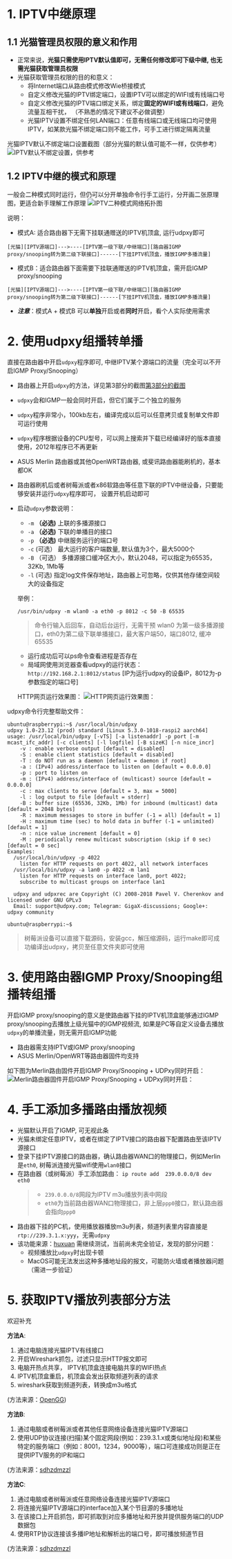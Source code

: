 # 1. IPTV中继原理

## 1.1 光猫管理员权限的意义和作用

- 正常来说，**光猫只需使用IPTV默认值即可，无需任何修改即可下级中继, 也无需光猫获取管理员权限**
- 光猫获取管理员权限的目的和意义：
    - 将Internet端口从路由模式修改Wie桥接模式
    - 自定义修改光猫的IPTV绑定端口，设置IPTV可以绑定的WIFI或有线端口号
    - 自定义修改光猫的IPTV端口绑定关系，绑定**固定的WIFI或有线端口**，避免流量互相干扰， （不熟悉的情况下建议不必做调整）
    - 光猫IPTV设置不绑定任何LAN端口：任意有线端口或无线端口均可使用IPTV，如某款光猫不绑定端口则不能工作，可手工进行绑定隔离流量

光猫IPTV默认不绑定端口设置截图（部分光猫的默认值可能不一样，仅供参考）
![IPTV默认不绑定设置，供参考](resource/modem.jpg)

## 1.2 IPTV中继的模式和原理

一般会二种模式同时运行，但仍可以分开单独命令行手工运行，分开画二张原理图，更适合新手理解工作原理
![IPTV二种模式网络拓扑图](resource/iptv.png)

说明：
- 模式A: 适合路由器下无需下挂联通赠送的IPTV机顶盒, 运行udpxy即可

`
[光猫][IPTV源端口]--->----[IPTV第一级下联/中继端口][路由器IGMP proxy/snooping转为第二级下联接口]------[下挂IPTV机顶盒，播放IGMP多播流量]
`
- 模式B：适合路由器下面需要下挂联通赠送的IPTV机顶盒，需开启IGMP proxy/snooping

`
[光猫][IPTV源端口]--->----[IPTV第一级下联/中继端口][路由器IGMP proxy/snooping转为第二级下联接口]------[下挂IPTV机顶盒，播放IGMP多播流量]
`

- ***注意***：模式A + 模式B 可以**单独**开启或者**同时**开启，看个人实际使用需求

# 2. 使用udpxy组播转单播

直接在路由器中开启`udpxy`程序即可, 中继IPTV某个源端口的流量（完全可以不开启IGMP Proxy/Snooping）

-  路由器上开启`udpxy`的方法，详见第3部分的截图[第3部分的截图](#3-使用路由器igmp-proxysnooping组播转组播)
-  `udpxy`会和IGMP一般会同时开启，但它们属于二个独立的服务
- `udpxy`程序非常小，100kb左右，编译完成以后可以任意拷贝或复制单文件即可运行使用
- `udpxy`程序根据设备的CPU型号，可以网上搜索并下载已经编译好的版本直接使用，2012年程序已不再更新
- ASUS Merlin 路由器或其他OpenWRT路由器, 或斐讯路由器能刷机的，基本都OK
- 路由器刷机后或者树莓派或者x86软路由等任意下联的IPTV中继设备，只要能够安装并运行`udpxy`程序即可， 设置开机启动即可


- 启动`udpxy`参数说明：
   * `-m` **（必选)** 上联的多播源接口
   * `-a` **（必选)** 下联的单播目的接口
   * `-p` **（必选)** 中继服务运行的端口号
   * `-c`  (可选） 最大运行的客户端数量, 默认值为3个，最大5000个
   * `-B` （可选） 多播源接口缓冲区大小，默认2048，可以指定为65535，32Kb, 1Mb等
   * `-l`  (可选)  指定log文件保存地址，路由器上可忽略，仅供其他存储空间较大的设备指定
   
   举例：
   
   `/usr/bin/udpxy -m wlan0 -a eth0 -p 8012 -c 50 -B 65535`
   > 命令行输入后回车，自动后台运行，无需干预
     >  wlan0 为第一级多播源接口，eth0为第二级下联单播接口，最大客户端50，端口8012, 缓冲65535
   
   - 运行成功后可以ps命令查看进程是否存在
   - 局域网使用浏览器查看udpxy的运行状态： `http://192.168.2.1:8012/status`    [IP为运行udpxy的设备IP，8012为-p参数指定的端口号]
   
   HTTP网页运行效果图：
   ![HTTP网页运行效果图：](resource/udpxy.png)

udpxy命令行完整帮助文件：

```
ubuntu@raspberrypi:~$ /usr/local/bin/udpxy
udpxy 1.0-23.12 (prod) standard [Linux 5.3.0-1018-raspi2 aarch64]
usage: /usr/local/bin/udpxy [-vTS] [-a listenaddr] -p port [-m mcast_ifc_addr] [-c clients] [-l logfile] [-B sizeK] [-n nice_incr]
	-v : enable verbose output [default = disabled]
	-S : enable client statistics [default = disabled]
	-T : do NOT run as a daemon [default = daemon if root]
	-a : (IPv4) address/interface to listen on [default = 0.0.0.0]
	-p : port to listen on
	-m : (IPv4) address/interface of (multicast) source [default = 0.0.0.0]
	-c : max clients to serve [default = 3, max = 5000]
	-l : log output to file [default = stderr]
	-B : buffer size (65536, 32Kb, 1Mb) for inbound (multicast) data [default = 2048 bytes]
	-R : maximum messages to store in buffer (-1 = all) [default = 1]
	-H : maximum time (sec) to hold data in buffer (-1 = unlimited) [default = 1]
	-n : nice value increment [default = 0]
	-M : periodically renew multicast subscription (skip if 0 sec) [default = 0 sec]
Examples:
  /usr/local/bin/udpxy -p 4022
	listen for HTTP requests on port 4022, all network interfaces
  /usr/local/bin/udpxy -a lan0 -p 4022 -m lan1
	listen for HTTP requests on interface lan0, port 4022;
	subscribe to multicast groups on interface lan1

  udpxy and udpxrec are Copyright (C) 2008-2018 Pavel V. Cherenkov and licensed under GNU GPLv3
  Email: support@udpxy.com; Telegram: GigaX-discussions; Google+: udpxy community

ubuntu@raspberrypi:~$
```

> 树莓派设备可以直接下载源码，安装gcc，解压缩源码，运行make即可成功编译出udpxy，拷贝至任意文件夹即可使用


# 3. 使用路由器IGMP Proxy/Snooping组播转组播

开启IGMP proxy/snooping的意义是使路由器下挂的IPTV机顶盒能够通过IGMP proxy/snooping去播放上级光猫中的IGMP视频流, 如果是PC等自定义设备去播放`udpxy`的单播流量，则无需开启IGMP功能
- 路由器需支持IPTV或IGMP proxy/snooping
- ASUS Merlin/OpenWRT等路由器固件均支持

如下图为Merlin路由固件开启IGMP Proxy/Snooping + UDPxy同时开启：
   ![Merlin路由器固件开启IGMP Proxy/Snooping + UDPxy同时开启：](resource/merlin.jpg)


# 4. 手工添加多播路由播放视频

- 光猫默认开启了IGMP, 可无视此条
- 光猫未绑定任意IPTV，或者在绑定了IPTV接口的路由器下配置路由至该IPTV源接口
- 登录下挂IPTV源接口的路由器，确认路由器WAN口的物理接口，例如Merlin是`eth0`, 树莓派连接光猫wifi使用`wlan0`接口
- 在路由器（或树莓派）手工添加路由： `ip route add  239.0.0.0/8 dev eth0`
    > - `239.0.0.0/8`网段为IPTV m3u播放列表中网段
    > - `eth0`为当前路由器WAN口物理接口，非上层`ppp0`接口，默认路由器会指向`ppp0`
- 路由器下挂的PC机，使用播放器播放m3u列表，频道列表里内容直接是`rtp://239.3.1.x:yyy`，无需`udpxy`
- 该功能来源：[huxuan](https://github.com/wuwentao/bj-unicom-iptv/issues/1)
    需继续测试，当前尚未完全验证，发现的部分问题：
    - 视频播放比`udpxy`时出现卡顿
    - MacOS可能无法发出这种多播地址段的报文，可能防火墙或者播放器问题（需进一步验证）

# 5. 获取IPTV播放列表部分方法

欢迎补充

**方法A**:
1. 通过电脑连接光猫IPTV有线接口
2. 开启Wireshark抓包，过滤只显示HTTP报文即可
3. 电脑开热点共享， IPTV机顶盒连接电脑共享的WIFI热点
4. IPTV机顶盒重启，机顶盒会发出获取频道列表的请求
5. wireshark获取到频道列表，转换成m3u格式

(方法来源：[OpenGG](https://exp.newsmth.net/topic/357dabb5a4dc6d5c4c75f96a30209cd9/1))

**方法B**:
1. 通过电脑或者树莓派或者其他任意网络设备连接光猫IPTV源端口
2. 使用UDP协议连接(扫描)某个固定网段(例如：239.3.1.x或类似地址段)和某些特定的服务端口（例如：8001，1234，9000等），端口可连接成功则是正在提供IPTV服务的IP和端口

(方法来源：[sdhzdmzzl](https://github.com/sdhzdmzzl/bj-unicom-iptv-scanner)

**方法C**:
1. 通过电脑或者树莓派或任意网络设备连接光猫IPTV源端口
2. 将连接光猫IPTV源端口的interface加入某个节目源的多播地址
3. 在该接口上开启抓包，即可抓取到对应多播地址和开放并提供服务端口的UDP数据包
4. 使用RTP协议连接该多播IP地址和解析出的端口号，即可播放频道节目

(方法来源：[sdhzdmzzl](https://github.com/sdhzdmzzl/iptv_channel_scanner_windows)

